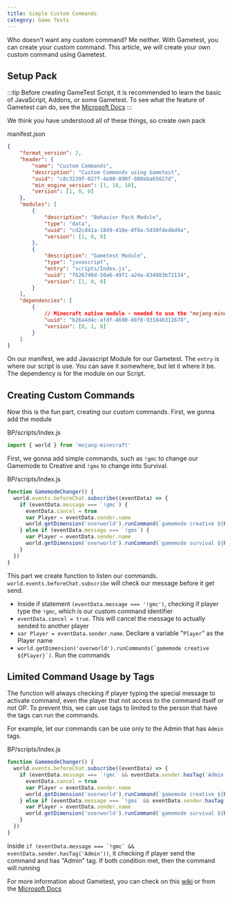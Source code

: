 ```yaml
---
title: Simple Custom Commands
category: Game Tests
---
```


Who doesn't want any custom command? Me neither. With Gametest, you can create your custom command. This article, we will create your own custom command using Gametest.

## Setup Pack

:::tip
Before creating GameTest Script, it is recommended to learn the basic of JavaScript, Addons, or some Gametest. To see what the feature of Gametest can do, see the [Microsoft Docs](https://docs.microsoft.com/en-us/minecraft/creator/scriptapi/mojang-minecraft/mojang-minecraft)
:::

We think you have understood all of these things, so create own pack

<CodeHeader>manifest.json</CodeHeader>

```json
{
	"format_version": 2,
	"header": {
		"name": "Custom Commands",
		"description": "Custom Commands using Gametest",
		"uuid": "c8c3239f-027f-4e80-890f-880eba65027d",
		"min_engine_version": [1, 18, 10],
		"version": [1, 0, 0]
	},
	"modules": [
		{
			"description": "Behavior Pack Module",
			"type": "data",
			"uuid": "cd2cd41a-1849-410e-8f0a-5d30fde4bd9a",
			"version": [1, 0, 0]
		},
		{
			"description": "Gametest Module",
			"type": "javascript",
			"entry": "scripts/Index.js",
			"uuid": "f626740d-50a6-49f1-a24a-834983b72134",
			"version": [1, 0, 0]
		}
	],
	"dependencies": [
		{
			// Minecraft native module - needed to use the "mojang-minecraft" module
			"uuid": "b26a4d4c-afdf-4690-88f8-931846312678",
			"version": [0, 1, 0]
		}
    ]
}
```

On our manifest, we add Javascript Module for our Gametest. The `entry` is where our script is use. You can save it somewhere, but let it where it be. The dependency is for the module on our Script.

<FolderView
	:paths="[
		'BP/manifest.json',
		'BP/pack_icon.png',
        'BP/scripts/Index.js'
	]"
/>

## Creating Custom Commands

Now this is the fun part, creating our custom commands. First, we gonna add the module

<CodeHeader>BP/scripts/Index.js</CodeHeader>

```js
import { world } from 'mojang-minecraft'
```

First, we gonna add simple commands, such as `!gmc` to change our Gamemode to Creative and `!gms` to change into Survival.

<CodeHeader>BP/scripts/Index.js</CodeHeader>

```js
function GamemodeChanger() {
  world.events.beforeChat.subscribe((eventData) => {
    if (eventData.message === `!gmc`) {
      eventData.cancel = true
      var Player = eventData.sender.name
      world.getDimension('overworld').runCommand(`gamemode creative ${Player}`)
    } else if (eventData.message === `!gms`) {
      var Player = eventData.sender.name
      world.getDimension('overworld').runCommand(`gamemode survival ${Player}`)
    }
  })
}
```

This part we create function to listen our commands. `world.events.beforeChat.subscribe` will check our message before it get send.

- Inside if statement `(eventData.message === '!gmc')`, checking if player type the `!gmc`, which is our custom command identifier
- `eventData.cancel = true`. This will cancel the message to actually sended to another player
- `var Player = eventData.sender.name`. Decliare a variable "`Player`" as the Player name
- ``world.getDimension('overworld').runCommands(`gamemode creative ${Player}`)``. Run the commands


## Limited Command Usage by Tags

The function will always checking if player typing the special message to activate command, even the player that not access to the command itself or not OP. To prevent this, we can use tags to limited to the person that have the tags can run the commands.

For example, let our commands can be use only to the Admin that has `Admin` tags.

<CodeHeader>BP/scripts/Index.js</CodeHeader>

```js
function GamemodeChanger() {
  world.events.beforeChat.subscribe((eventData) => {
    if (eventData.message === `!gmc` && eventData.sender.hasTag('Admin')) {
      eventData.cancel = true
      var Player = eventData.sender.name
      world.getDimension('overworld').runCommand(`gamemode creative ${Player}`)
    } else if (eventData.message === `!gms` && eventData.sender.hasTag('Admin')) {
      var Player = eventData.sender.name
      world.getDimension('overworld').runCommand(`gamemode survival ${Player}`)
    }
  })
}
```

Inside ``if (eventData.message === `!gmc` && eventData.sender.hasTag('Admin'))``, it checking if player send the command and has "Admin" tag. If both condition met, then the command will running

For more information about Gametest, you can check on this [wiki](/scripting/game-tests.md) or from the [Microsoft Docs](https://docs.microsoft.com/en-us/minecraft/creator/documents/gametestgettingstarted)
